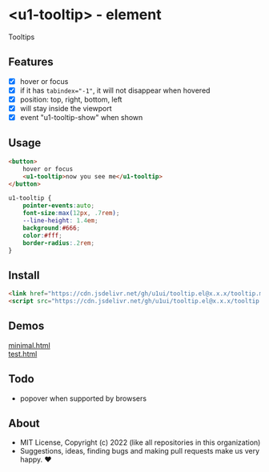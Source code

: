 # &lt;u1-tooltip&gt; - element
Tooltips

## Features

- [x] hover or focus
- [x] if it has `tabindex="-1"`, it will not disappear when hovered
- [x] position: top, right, bottom, left
- [x] will stay inside the viewport
- [x] event "u1-tooltip-show" when shown

## Usage

```html
<button>
    hover or focus
    <u1-tooltip>now you see me</u1-tooltip>
</button>
```

```css
u1-tooltip {
    pointer-events:auto;
    font-size:max(12px, .7rem);
    --line-height: 1.4em;
    background:#666;
    color:#fff;
    border-radius:.2rem;
}
```

## Install

```html
<link href="https://cdn.jsdelivr.net/gh/u1ui/tooltip.el@x.x.x/tooltip.min.css" rel=stylesheet>
<script src="https://cdn.jsdelivr.net/gh/u1ui/tooltip.el@x.x.x/tooltip.min.js" type=module></script>
```

## Demos

[minimal.html](http://gcdn.li/u1ui/tooltip.el@main/tests/minimal.html)  
[test.html](http://gcdn.li/u1ui/tooltip.el@main/tests/test.html)  

## Todo
- popover when supported by browsers

## About

- MIT License, Copyright (c) 2022 <u1> (like all repositories in this organization) <br>
- Suggestions, ideas, finding bugs and making pull requests make us very happy. ♥

